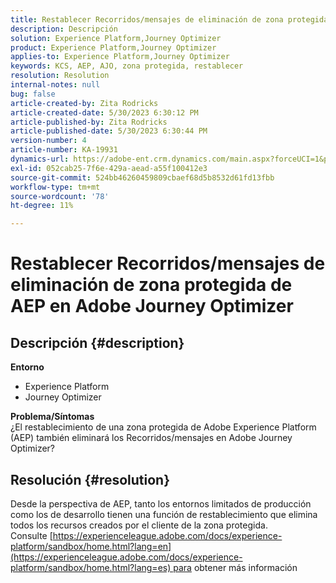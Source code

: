 ```yaml
---
title: Restablecer Recorridos/mensajes de eliminación de zona protegida de AEP en Adobe Journey Optimizer
description: Descripción
solution: Experience Platform,Journey Optimizer
product: Experience Platform,Journey Optimizer
applies-to: Experience Platform,Journey Optimizer
keywords: KCS, AEP, AJO, zona protegida, restablecer
resolution: Resolution
internal-notes: null
bug: false
article-created-by: Zita Rodricks
article-created-date: 5/30/2023 6:30:12 PM
article-published-by: Zita Rodricks
article-published-date: 5/30/2023 6:30:44 PM
version-number: 4
article-number: KA-19931
dynamics-url: https://adobe-ent.crm.dynamics.com/main.aspx?forceUCI=1&pagetype=entityrecord&etn=knowledgearticle&id=297e2603-18ff-ed11-8f6e-6045bd006b25
exl-id: 052cab25-7f6e-429a-aead-a55f100412e3
source-git-commit: 524bb46260459809cbaef68d5b8532d61fd13fbb
workflow-type: tm+mt
source-wordcount: '78'
ht-degree: 11%

---
```


# Restablecer Recorridos/mensajes de eliminación de zona protegida de AEP en Adobe Journey Optimizer

## Descripción {#description}

<b>Entorno</b>
- Experience Platform
- Journey Optimizer

<b>Problema/Síntomas</b><br>¿El restablecimiento de una zona protegida de Adobe Experience Platform (AEP) también eliminará los Recorridos/mensajes en Adobe Journey Optimizer?

## Resolución {#resolution}

Desde la perspectiva de AEP, tanto los entornos limitados de producción como los de desarrollo tienen una función de restablecimiento que elimina todos los recursos creados por el cliente de la zona protegida.<br>
Consulte [https://experienceleague.adobe.com/docs/experience-platform/sandbox/home.html?lang=en](https://experienceleague.adobe.com/docs/experience-platform/sandbox/home.html?lang=es) para obtener más información
